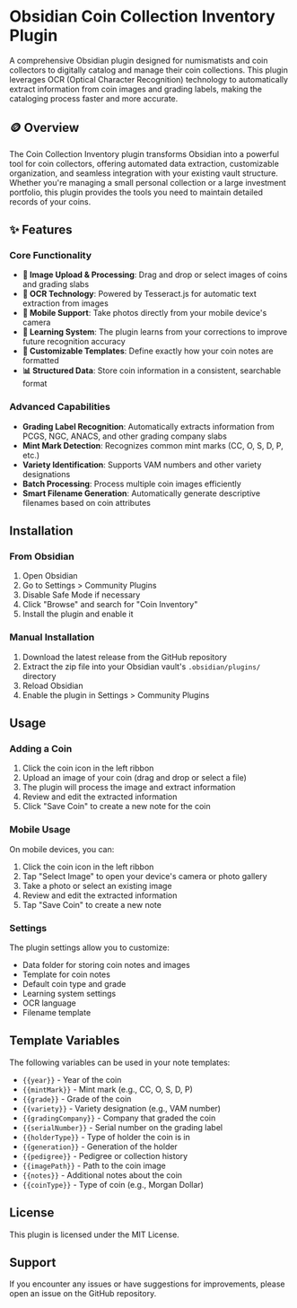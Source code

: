# Obsidian Coin Collection Inventory Plugin

A comprehensive Obsidian plugin designed for numismatists and coin collectors to digitally catalog and manage their coin collections. This plugin leverages OCR (Optical Character Recognition) technology to automatically extract information from coin images and grading labels, making the cataloging process faster and more accurate.

## 🪙 Overview

The Coin Collection Inventory plugin transforms Obsidian into a powerful tool for coin collectors, offering automated data extraction, customizable organization, and seamless integration with your existing vault structure. Whether you're managing a small personal collection or a large investment portfolio, this plugin provides the tools you need to maintain detailed records of your coins.

## ✨ Features

### Core Functionality
- **📸 Image Upload & Processing**: Drag and drop or select images of coins and grading slabs
- **🤖 OCR Technology**: Powered by Tesseract.js for automatic text extraction from images
- **📱 Mobile Support**: Take photos directly from your mobile device's camera
- **🧠 Learning System**: The plugin learns from your corrections to improve future recognition accuracy
- **📝 Customizable Templates**: Define exactly how your coin notes are formatted
- **📊 Structured Data**: Store coin information in a consistent, searchable format

### Advanced Capabilities
- **Grading Label Recognition**: Automatically extracts information from PCGS, NGC, ANACS, and other grading company slabs
- **Mint Mark Detection**: Recognizes common mint marks (CC, O, S, D, P, etc.)
- **Variety Identification**: Supports VAM numbers and other variety designations
- **Batch Processing**: Process multiple coin images efficiently
- **Smart Filename Generation**: Automatically generate descriptive filenames based on coin attributes

## Installation

### From Obsidian

1. Open Obsidian
2. Go to Settings > Community Plugins
3. Disable Safe Mode if necessary
4. Click "Browse" and search for "Coin Inventory"
5. Install the plugin and enable it

### Manual Installation

1. Download the latest release from the GitHub repository
2. Extract the zip file into your Obsidian vault's `.obsidian/plugins/` directory
3. Reload Obsidian
4. Enable the plugin in Settings > Community Plugins

## Usage

### Adding a Coin

1. Click the coin icon in the left ribbon
2. Upload an image of your coin (drag and drop or select a file)
3. The plugin will process the image and extract information
4. Review and edit the extracted information
5. Click "Save Coin" to create a new note for the coin

### Mobile Usage

On mobile devices, you can:
1. Click the coin icon in the left ribbon
2. Tap "Select Image" to open your device's camera or photo gallery
3. Take a photo or select an existing image
4. Review and edit the extracted information
5. Tap "Save Coin" to create a new note

### Settings

The plugin settings allow you to customize:
- Data folder for storing coin notes and images
- Template for coin notes
- Default coin type and grade
- Learning system settings
- OCR language
- Filename template

## Template Variables

The following variables can be used in your note templates:

- `{{year}}` - Year of the coin
- `{{mintMark}}` - Mint mark (e.g., CC, O, S, D, P)
- `{{grade}}` - Grade of the coin
- `{{variety}}` - Variety designation (e.g., VAM number)
- `{{gradingCompany}}` - Company that graded the coin
- `{{serialNumber}}` - Serial number on the grading label
- `{{holderType}}` - Type of holder the coin is in
- `{{generation}}` - Generation of the holder
- `{{pedigree}}` - Pedigree or collection history
- `{{imagePath}}` - Path to the coin image
- `{{notes}}` - Additional notes about the coin
- `{{coinType}}` - Type of coin (e.g., Morgan Dollar)

## License

This plugin is licensed under the MIT License.

## Support

If you encounter any issues or have suggestions for improvements, please open an issue on the GitHub repository. 